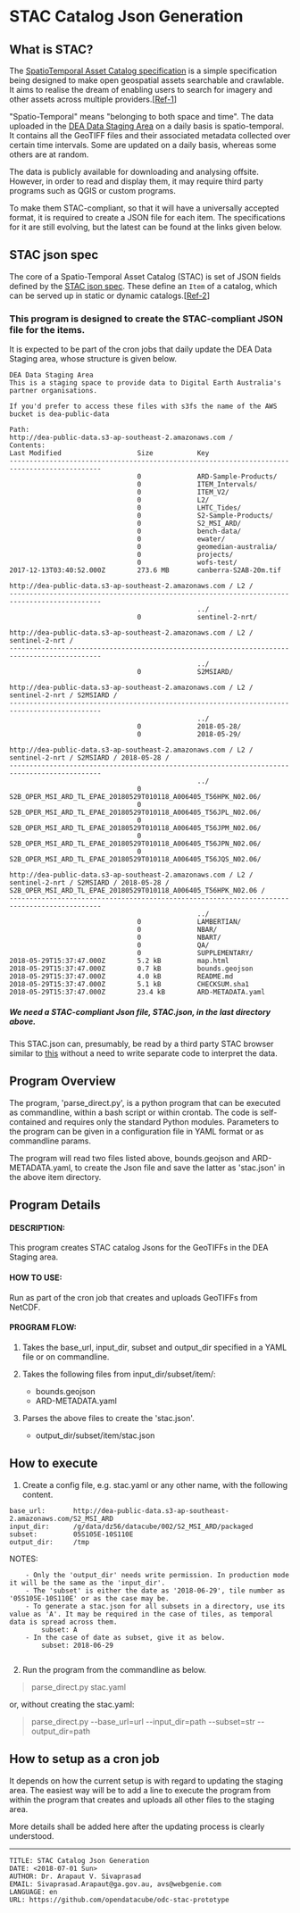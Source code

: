 
# STAC Catalog Json Generation


## What is STAC?
The [SpatioTemporal Asset Catalog specification](https://github.com/radiantearth/stac-spec/) is a simple specification being
designed to make open geospatial assets searchable and crawlable. It aims to realise the dream of enabling users to search for imagery and other assets across multiple providers.[[Ref-1](https://gist.github.com/omad/da6f740be0ead467c77c80d66701450f#file-spatio-temporal-access-catalogues-org)]

"Spatio-Temporal" means "belonging to both space and time". The data uploaded in the [DEA Data Staging Area](http://dea-public-data.s3-website-ap-southeast-2.amazonaws.com/) on a daily basis is spatio-temporal. It contains all the GeoTIFF files and their associated metadata collected over certain time intervals. Some are updated on a daily basis, whereas some others are at random.

The data is publicly available for downloading and analysing offsite. However, in order to read and display them, it may require third party programs such as QGIS or custom programs.

To make them STAC-compliant, so that it will have a universally accepted format, it is required to create a JSON file for each item. The specifications for it are still evolving, but the latest can be found at the links given below.

## STAC json spec

The core of a Spatio-Temporal Asset Catalog (STAC) is set of JSON fields defined by the [STAC json spec](https://github.com/radiantearth/stac-spec/blob/master/json-spec/json-spec.md). These define an `Item` of a catalog, which can be served up in static or dynamic catalogs.[[Ref-2](https://github.com/radiantearth/stac-spec/tree/master/json-spec)] 


### This program is designed to create the STAC-compliant JSON file for the items.

It is expected to be part of the cron jobs that daily update the DEA Data Staging area, whose structure is given below. 

```
DEA Data Staging Area
This is a staging space to provide data to Digital Earth Australia's partner organisations.

If you'd prefer to access these files with s3fs the name of the AWS bucket is dea-public-data

Path:
http://dea-public-data.s3-ap-southeast-2.amazonaws.com /
Contents:
Last Modified                   Size           Key 
---------------------------------------------------------------------------------------------
                                0              ARD-Sample-Products/
                                0              ITEM_Intervals/
                                0              ITEM_V2/
                                0              L2/
                                0              LHTC_Tides/
                                0              S2-Sample-Products/
                                0              S2_MSI_ARD/
                                0              bench-data/
                                0              ewater/
                                0              geomedian-australia/
                                0              projects/
                                0              wofs-test/
2017-12-13T03:40:52.000Z        273.6 MB       canberra-S2AB-20m.tif

http://dea-public-data.s3-ap-southeast-2.amazonaws.com / L2 /
---------------------------------------------------------------------------------------------
                                               ../
                                0              sentinel-2-nrt/

http://dea-public-data.s3-ap-southeast-2.amazonaws.com / L2 / sentinel-2-nrt /
---------------------------------------------------------------------------------------------
                                               ../
                                0              S2MSIARD/

http://dea-public-data.s3-ap-southeast-2.amazonaws.com / L2 / sentinel-2-nrt / S2MSIARD /
---------------------------------------------------------------------------------------------
                                               ../
                                0              2018-05-28/
                                0              2018-05-29/
                                
http://dea-public-data.s3-ap-southeast-2.amazonaws.com / L2 / sentinel-2-nrt / S2MSIARD / 2018-05-28 /
---------------------------------------------------------------------------------------------
                                               ../
                                0              S2B_OPER_MSI_ARD_TL_EPAE_20180529T010118_A006405_T56HPK_N02.06/
                                0              S2B_OPER_MSI_ARD_TL_EPAE_20180529T010118_A006405_T56JPL_N02.06/
                                0              S2B_OPER_MSI_ARD_TL_EPAE_20180529T010118_A006405_T56JPM_N02.06/
                                0              S2B_OPER_MSI_ARD_TL_EPAE_20180529T010118_A006405_T56JPN_N02.06/
                                0              S2B_OPER_MSI_ARD_TL_EPAE_20180529T010118_A006405_T56JQS_N02.06/

http://dea-public-data.s3-ap-southeast-2.amazonaws.com / L2 / sentinel-2-nrt / S2MSIARD / 2018-05-28 / S2B_OPER_MSI_ARD_TL_EPAE_20180529T010118_A006405_T56HPK_N02.06 /
---------------------------------------------------------------------------------------------
                                               ../
                                0              LAMBERTIAN/
                                0              NBAR/
                                0              NBART/
                                0              QA/
                                0              SUPPLEMENTARY/
2018-05-29T15:37:47.000Z        5.2 kB         map.html
2018-05-29T15:37:47.000Z        0.7 kB         bounds.geojson
2018-05-29T15:37:47.000Z        4.0 kB         README.md
2018-05-29T15:37:47.000Z        5.1 kB         CHECKSUM.sha1
2018-05-29T15:37:47.000Z        23.4 kB        ARD-METADATA.yaml

```
##### We need a STAC-compliant Json file, STAC.json, in the last directory above.

This STAC.json can, presumably, be read by a third party STAC browser similar to [this](http://iserv-stac.netlify.com/item/2014/01/02/IPR201401020901061496N02371W) without a need to write separate code to interpret the data.

## Program Overview
The program, 'parse_direct.py', is a python program that can be executed as commandline, within a bash script or within crontab. The code is self-contained and requires only the standard Python modules. Parameters to the program can be given in a configuration file in YAML format or as commandline params.

The program will read two files listed above, bounds.geojson and ARD-METADATA.yaml, to create the Json file and save the latter as 'stac.json' in the above item directory.

## Program Details

#### DESCRIPTION:
This program creates STAC catalog Jsons for the GeoTIFFs in the DEA Staging area.

#### HOW TO USE:
Run as part of the cron job that creates and uploads GeoTIFFs from NetCDF.

#### PROGRAM FLOW:
1. Takes the base_url, input_dir, subset and output_dir specified in a YAML file or on commandline.

2. Takes the following files from input_dir/subset/item/:
    - bounds.geojson
    - ARD-METADATA.yaml

3. Parses the above files to create the 'stac.json'.
    - output_dir/subset/item/stac.json
    

## How to execute

1. Create a config file, e.g. stac.yaml or any other name, with the following content. 

```
base_url:       http://dea-public-data.s3-ap-southeast-2.amazonaws.com/S2_MSI_ARD
input_dir:      /g/data/dz56/datacube/002/S2_MSI_ARD/packaged
subset:         05S105E-10S110E
output_dir:     /tmp

```
NOTES:
```    
    - Only the 'output_dir' needs write permission. In production mode it will be the same as the 'input_dir'.
    - The 'subset' is either the date as '2018-06-29', tile number as '05S105E-10S110E' or as the case may be.
    - To generate a stac.json for all subsets in a directory, use its value as 'A'. It may be required in the case of tiles, as temporal data is spread across them.
        subset: A
    - In the case of date as subset, give it as below. 
        subset: 2018-06-29
    
```
2. Run the program from the commandline as below.

> parse_direct.py stac.yaml

or, without creating the stac.yaml:

> parse_direct.py --base_url=url --input_dir=path --subset=str --output_dir=path


## How to setup as a cron job

It depends on how the current setup is with regard to updating the staging area. The easiest way will be to add a line to execute the program from within the program that creates and uploads all other files to the staging area. 

More details shall be added here after the updating process is clearly understood.

_____________________________________________________________________________________________________________
```
TITLE: STAC Catalog Json Generation
DATE: <2018-07-01 Sun>
AUTHOR: Dr. Arapaut V. Sivaprasad
EMAIL: Sivaprasad.Arapaut@ga.gov.au, avs@webgenie.com
LANGUAGE: en
URL: https://github.com/opendatacube/odc-stac-prototype
```